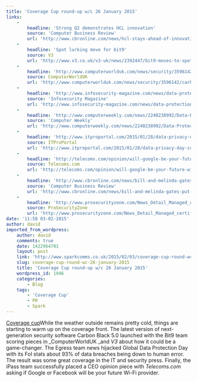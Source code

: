 ```yaml
---
title: 'Coverage Cup round-up w/c 26 January 2015'
links:
    -
        headline: 'Strong Q2 demonstrates HCL innovation'
        source: 'Computer Business Review'
        url: 'http://www.cbronline.com/news/hcl-stays-ahead-of-innovation-curve-with-strong-q2-4500951'
    -
        headline: 'Spot lurking move for bit9'
        source: V3
        url: 'http://www.v3.co.uk/v3-uk/news/2392447/bit9-moves-to-spot-lurking-threats-with-carbon-black-50'
    -
        headline: 'http://www.computerworlduk.com/news/security/3596142/carbon-black-50-released-to-help-security-teams-respond-faster/'
        source: ComputerWorldUK
        url: 'http://www.computerworlduk.com/news/security/3596142/carbon-black-50-released-to-help-security-teams-respond-faster/'
    -
        headline: 'http://www.infosecurity-magazine.com/news/data-protection-warning-prepare/'
        source: 'Infosecurity Magazine'
        url: 'http://www.infosecurity-magazine.com/news/data-protection-warning-prepare/'
    -
        headline: 'http://www.computerweekly.com/news/2240238992/Data-Protection-Day-Five-steps-to-securing-data'
        source: 'Computer Weekly'
        url: 'http://www.computerweekly.com/news/2240238992/Data-Protection-Day-Five-steps-to-securing-data'
    -
        headline: 'http://www.itproportal.com/2015/01/28/data-privacy-day-comments-from-pros/'
        source: ITProPortal
        url: 'http://www.itproportal.com/2015/01/28/data-privacy-day-comments-from-pros/'
    -
        headline: 'http://telecoms.com/opinion/will-google-be-your-future-wireless-provider-or-how-about-microsoft-or-facebook/'
        source: Telecoms.com
        url: 'http://telecoms.com/opinion/will-google-be-your-future-wireless-provider-or-how-about-microsoft-or-facebook/'
    -
        headline: 'http://www.cbronline.com/news/bill-and-melinda-gates-put-faith-in-digital-banking-4496440'
        source: 'Computer Business Review'
        url: 'http://www.cbronline.com/news/bill-and-melinda-gates-put-faith-in-digital-banking-4496440'
    -
        headline: 'http://www.prosecurityzone.com/News_Detail_Managed_certification_for_m2m_devices_22928.asp#axzz3QCbj5sbf'
        source: ProSecurityZone
        url: 'http://www.prosecurityzone.com/News_Detail_Managed_certification_for_m2m_devices_22928.asp#axzz3QCbj5sbf'
date: '11:58 03-02-2015'
author: david
imported_from_wordpress:
    author: david
    comments: true
    date: 1422964701
    layout: post
    link: 'http://www.sparkcomms.co.uk/2015/02/03/coverage-cup-round-wc-26-january-2015/'
    slug: coverage-cup-round-wc-26-january-2015
    title: 'Coverage Cup round-up w/c 26 January 2015'
    wordpress_id: 1946
    categories:
        - Blog
    tags:
        - 'Coverage Cup'
        - PR
        - Spark
---
```


[Coverage cup](Coverage-cup-167x300.jpg)While the weather outside remains pretty cold, things are starting to warm up on the coverage front. The latest version of next-generation security software Carbon Black 5.0 launched with the Bit9 team scoring pieces in _ComputerWorldUK _and _V3_ about how it could be a game-changer. The Egress team news hijacked Global Data Protection Day with its FoI stats about 93% of data breaches being down to human error. The result was some great coverage in the IT and security press. Finally, the iPass team successfully placed a CEO opinion piece with _Telecoms.com_ asking if Google or Facebook will be your future Wi-Fi provider.
